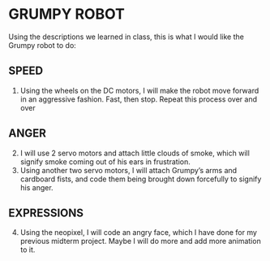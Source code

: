 # GRUMPY ROBOT

Using the descriptions we learned in class, this is what I would like the Grumpy robot to do:

## SPEED
1. Using the wheels on the DC motors, I will make the robot move forward in an aggressive fashion. Fast, then stop. Repeat this process over and over

## ANGER
2. I will use 2 servo motors and attach little clouds of smoke, which will signify smoke coming out of his ears in frustration.
3. Using another two servo motors, I will attach Grumpy’s arms and cardboard fists, and code them being brought down forcefully to signify his anger.

## EXPRESSIONS
4. Using the neopixel, I will code an angry face, which I have done for my previous midterm project. Maybe I will do more and add more animation to it.
